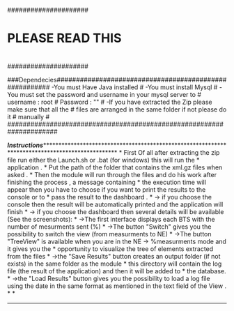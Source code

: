 
   #####################
   #				   #
   # PLEASE READ THIS  #
   #				   #
   #####################

###Dependecies#######################################################
	-You must Have Java installed 									#
	-You must install Mysql 										#
	-You must set the password and username in your mysql server to #
		username : root												#
		Password : ""												#
	-If you have extracted the Zip please make sure that all the 	#
	 	files are arranged in the same folder if not please do it 	#
	  	manually													#
#####################################################################

***Instructions***************************************************************************************************
																												 *
First Of all after extracting the zip file run either the Launch.sh or .bat (for windows) this will run the      *
application .																								     *
Put the path of the folder that contains the xml.gz files when asked .											 *
Then the module will run through the files and do his work after finishing the process , a message containing 	 *
the execution time will appear then you have to choose if you want to print the results to the console or to 	 *
pass the result to the dashboard .																			     *
 	-> if you choose the console then the result will be automatically printed and the application will finish   *
 	-> if you choose the dashboard then several details will be available (See the screenshots):				 *
 		->The first interface displays each BTS with the number of mesurments sent (%)							 *
 		->The button "Switch" gives you the possibility to switch the view (from measurments to NE)				 *
 		->The button "TreeView" is available when you are in the NE -> %measurments mode and it gives you the    *
 		opportunity to visualize the tree of elements extracted from the files 								     *
 		->the "Save Results" button creates an output folder (if not exists) in the same folder as the module 	 *
 		this directory will contain the log file (the result of the application) and then it will be added to    *
 		the database.																							 *
 		->the "Load Results" button gives you the possibility to load a log file using the date in the same format
 		as mentioned in the text field of the View .													    	 *
 																												 *
******************************************************************************************************************